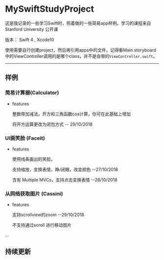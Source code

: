# MySwiftStudyProject

这是我记录的一些学习Swift时，照着做的一些简易app样例。学习的课程来自 Stanford University 公开课

版本： Swift 4 , Xcode10

使用需要自行创建project，然后再引用apps中的文件，记得看Main.storyboard中的ViewController调用的是哪个class，并不是自带的` ViewController.swift `。

---

## 样例
### 简易计算器(Calculator)
+ features

  整数带加减法，开方和三角函数cos计算，你可在此基础上增加
  
  将开方运算更改为闭包方式  -- 29/10/2018
 
### UI画笑脸  (Faceit)
+ features

  使用线条画出的笑脸。
 
  支持缩放，变换表情，睁/闭眼，改变颜色  --27/10/2018
 
  含有 Multiple MVCs，支持点击变换表情  --28/10/2018
 
### 从网络获取图片 (Cassini)
+ features

  支持scrollview的zoom --29/10/2018
 
  不支持通过scroll 进行移动图片

...

持续更新
---



